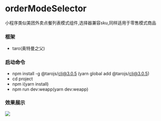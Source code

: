 # orderModeSelector
小程序类似美团外卖点餐列表模式组件,选择器兼容sku,同样适用于零售模式商品
### 框架
* taro(奥特曼之父)
### 启动命令
* npm install -g @tarojs/cli@3.0.5 (yarn global add @tarojs/cli@3.0.5)
* cd project
* npm i(yarn install)
* npm run dev:weapp(yarn dev:weapp)
### 效果展示
 [![](https://res.cloudinary.com/marcomontalbano/image/upload/v1597075099/video_to_markdown/images/video--da190696669af50f3680fcb11149400c-4834888bcd2b4555e72811f2a6951e10.jpg)](http://static.ledouya.com/Y9yErdzy0iXFXoFSybkFsbalhvYarymx.mp4 "")


